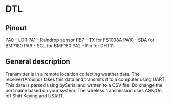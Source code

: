 # DTL

## Pinout 
PA0 - LDR
PA1 - Raindrop sensor
PB7 - TX for FS1008A
PA10 - SDA for BMP180
PA9 - SCL for BMP180
PA2 - Pin for DHT11

## General description
Transmitter is in a remote localtion collecting weather data. The receiver(Arduino) takes this data and transmits it to a computer using UART. This data is parsed using pySerial and written to a CSV file. Do change the port name based on your system. The wireless transmission uses ASK/On off Shift Keying and USART.